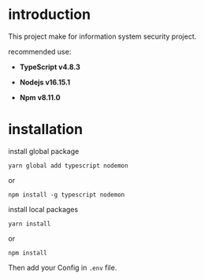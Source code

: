 # introduction 

This project make for information system security project.

recommended use:

- **TypeScript v4.8.3**

- **Nodejs v16.15.1**
 
- **Npm v8.11.0**

# installation

install global package 
```
yarn global add typescript nodemon
```
or 
```
npm install -g typescript nodemon
```

install local packages 

```
yarn install 
```
or 
```
npm install
```

Then add your Config in ```.env``` file.